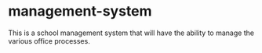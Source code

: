 management-system
=================

This is a school management system that will have the ability to manage the various office processes.
